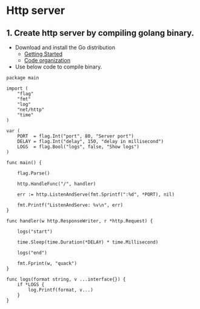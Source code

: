 # Http server
## 1. Create http server by compiling golang binary.
- Download and install the Go distribution
  - [Getting Started](https://golang.org/doc/install)
  - [Code organization](https://golang.org/doc/code.html#Organization)
- Use below code to compile binary.
```
package main

import (
	"flag"
	"fmt"
	"log"
	"net/http"
	"time"
)

var (
	PORT  = flag.Int("port", 80, "Server port")
	DELAY = flag.Int("delay", 150, "delay in millisecond")
	LOGS  = flag.Bool("logs", false, "Show logs")
)

func main() {

	flag.Parse()

	http.HandleFunc("/", handler)

	err := http.ListenAndServe(fmt.Sprintf(":%d", *PORT), nil)

	fmt.Printf("ListenAndServe: %v\n", err)
}

func handler(w http.ResponseWriter, r *http.Request) {

	logs("start")

	time.Sleep(time.Duration(*DELAY) * time.Millisecond)

	logs("end")

	fmt.Fprint(w, "quack")
}

func logs(format string, v ...interface{}) {
	if *LOGS {
		log.Printf(format, v...)
	}
}
```
